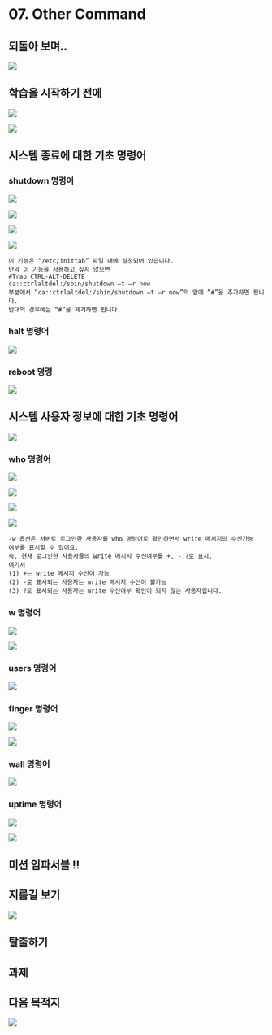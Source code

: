 # 07. Other Command

## 되돌아 보며.. 

![](../../../.gitbook/assets/image%20%28709%29.png)

## 학습을 시작하기 전에 

![](../../../.gitbook/assets/image%20%28746%29.png)



![](../../../.gitbook/assets/image%20%28770%29.png)

## 시스템 종료에 대한 기초 명령어 

### shutdown 명령어  

![](../../../.gitbook/assets/image%20%28782%29.png)

![](../../../.gitbook/assets/image%20%28760%29.png)

![](../../../.gitbook/assets/image%20%28767%29.png)

![](../../../.gitbook/assets/image%20%28791%29.png)

```text
이 기능은 “/etc/inittab” 파일 내에 설정되어 있습니다. 
만약 이 기능을 사용하고 싶지 않으면 
#Trap CTRL-ALT-DELETE 
ca::ctrlaltdel:/sbin/shutdown –t –r now
부분에서 “ca::ctrlaltdel:/sbin/shutdown –t –r now”의 앞에 “#”을 추가하면 됩니다. 
반대의 경우에는 “#”을 제거하면 됩니다.
```

### halt 명령어

![](../../../.gitbook/assets/image%20%28801%29.png)

### reboot 명령

![](../../../.gitbook/assets/image%20%28764%29.png)

## 시스템 사용자 정보에 대한 기초 명령어

![](../../../.gitbook/assets/image%20%28749%29.png)

### who 명령어 

![](../../../.gitbook/assets/image%20%28798%29.png)

![](../../../.gitbook/assets/image%20%28788%29.png)

![](../../../.gitbook/assets/image%20%28774%29.png)

![](../../../.gitbook/assets/image%20%28769%29.png)

```text
-w 옵션은 서버로 로그인한 사용자를 who 명령어로 확인하면서 write 메시지의 수신가능
여부를 표시할 수 있어요.
즉, 현재 로그인한 사용자들의 write 메시지 수신여부를 +, -,?로 표시. 
여기서 
(1) +는 write 메시지 수신이 가능 
(2) -로 표시되는 사용자는 write 메시지 수신이 불가능
(3) ?로 표시되는 사용자는 write 수신여부 확인이 되지 않는 사용자입니다. 
```

### w 명령어 

![](../../../.gitbook/assets/image%20%28786%29.png)

![](../../../.gitbook/assets/image%20%28745%29.png)

### users 명령어 

![](../../../.gitbook/assets/image%20%28781%29.png)

###  finger 명령어 

![](../../../.gitbook/assets/image%20%28765%29.png)

![](../../../.gitbook/assets/image%20%28753%29.png)

### wall 명령어 

![](../../../.gitbook/assets/image%20%28743%29.png)

### uptime 명령어

![](../../../.gitbook/assets/image%20%28756%29.png)

![](../../../.gitbook/assets/image%20%28804%29.png)



## 미션 임파서블 !! 

## 지름길 보기 

![](../../../.gitbook/assets/image%20%28754%29.png)

## 탈출하기

## 과제 

## 다음 목적지

![](../../../.gitbook/assets/image%20%28751%29.png)

